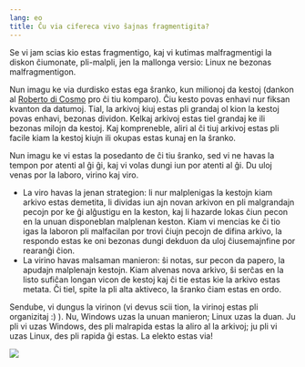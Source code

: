 ```yaml
---
lang: eo
title: Ĉu via cifereca vivo ŝajnas fragmentigita?
---
```


Se vi jam scias kio estas fragmentigo, kaj vi kutimas malfragmentigi la diskon ĉiumonate, pli-malpli, jen la mallonga versio: Linux ne bezonas malfragmentigon.

Nun imagu ke via durdisko estas ega ŝranko, kun milionoj da kestoj (dankon al <a href="http://www.pps.jussieu.fr/~dicosmo/">Roberto di Cosmo</a> pro ĉi tiu komparo). Ĉiu kesto povas enhavi nur fiksan kvanton da datumoj. Tial, la arkivoj kiuj estas pli grandaj ol kion la kestoj povas enhavi, bezonas dividon. Kelkaj arkivoj estas tiel grandaj ke ili bezonas milojn da kestoj. Kaj kompreneble, aliri al ĉi tiuj arkivoj estas pli facile kiam la kestoj kiujn ili okupas estas kunaj en la ŝranko.

Nun imagu ke vi estas la posedanto de ĉi tiu ŝranko, sed vi ne havas la tempon por atenti al ĝi ĝi, kaj vi volas dungi iun por atenti al ĝi. Du uloj venas por la laboro, virino kaj viro.

<ul>

<li>La viro havas la jenan strategion: li nur malplenigas la kestojn kiam arkivo estas demetita, li dividas iun ajn novan arkivon en pli malgrandajn pecojn por ke ĝi alĝustigu en la keston, kaj li hazarde lokas ĉiun pecon en la unuan disponeblan malplenan keston. Kiam vi mencias ke ĉi tio igas la laboron pli malfacilan por trovi ĉiujn pecojn de difina arkivo, la respondo estas ke oni bezonas dungi dekduon da uloj ĉiusemajnfine por rearanĝi ĉion.</li>

<li>La virino havas malsaman manieron: ŝi notas, sur pecon da papero, la apudajn malplenajn kestojn. Kiam alvenas nova arkivo, ŝi serĉas en la listo sufiĉan longan vicon de kestoj kaj ĉi tie estas kie la arkivo estas metata. Ĉi tiel, spite la pli alta aktiveco, la ŝranko ĉiam estas en ordo.</li>

</ul>

Sendube, vi dungus la virinon (vi devus scii tion, la virinoj estas pli organizitaj :) ). Nu, Windows uzas la unuan manieron; Linux uzas la duan. Ju pli vi uzas Windows, des pli malrapida estas la aliro al la arkivoj; ju pli vi uzas Linux, des pli rapida ĝi estas. La elekto estas via!

<img src="Images/defragment.png" />




